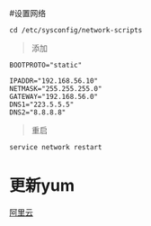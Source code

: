 #设置网络

```shell
cd /etc/sysconfig/network-scripts
```

> 添加

```
BOOTPROTO="static"

IPADDR="192.168.56.10"
NETMASK="255.255.255.0"
GATEWAY="192.168.56.0"
DNS1="223.5.5.5"
DNS2="8.8.8.8"
```

> 重启

```shell
service network restart
```

# 更新yum

[阿里云](https://developer.aliyun.com/mirror/centos?spm=a2c6h.13651102.0.0.50641b113cOAjU)